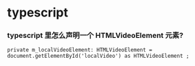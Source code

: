 # typescript

### typescript 里怎么声明一个 HTMLVideoElement 元素?

```
private m_localVideoElement: HTMLVideoElement = document.getElementById('localVideo') as HTMLVideoElement ; 
```